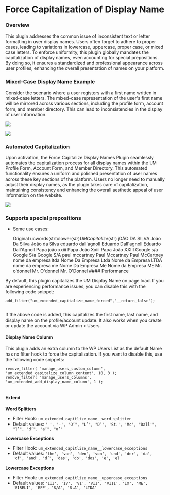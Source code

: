 ---
---
# Force Capitalization of Display Name
### Overview

 This plugin addresses the common issue of inconsistent text or letter formatting in user display names. Users often forget to adhere to proper cases, leading to variations in lowercase, uppercase, proper case, or mixed case letters. To enforce uniformity, this plugin globally mandates the capitalization of display names, even accounting for special prepositions. By doing so, it ensures a standardized and professional appearance across user profiles, enhancing the overall presentation of names on your platform.


### Mixed-Case Display Name Example

 Consider the scenario where a user registers with a first name written in mixed-case letters. The mixed-case representation of the user's first name will be mirrored across various sections, including the profile form, account form, and member directory. This can lead to inconsistencies in the display of user information.

  ![](https://s3.amazonaws.com/helpscout.net/docs/assets/561c96629033600a7a36d662/images/654f3ce800e96206bf000ffb/file-JhEvC49vfn.png)

  ![](https://s3.amazonaws.com/helpscout.net/docs/assets/561c96629033600a7a36d662/images/654f3e902d28585006d0177f/file-VEKepLu4mv.png)

### Automated Capitalization

 Upon activation, the Force Capitalize Display Names Plugin seamlessly automates the capitalization process for all display names within the UM Profile Form, Account Form, and Member Directory. This automated functionality ensures a uniform and polished presentation of user names across these key sections of the platform. Users no longer need to manually adjust their display names, as the plugin takes care of capitalization, maintaining consistency and enhancing the overall aesthetic appeal of user information on the website.

  ![](https://s3.amazonaws.com/helpscout.net/docs/assets/561c96629033600a7a36d662/images/654f4151687c016dc15b761f/file-vqxbW7nYFW.png)

### Supports special prepositions

- Some use cases:

  Original   ucwords(strtolower($str)   UM Capitalize($str)   jOÃO DA SILVA   João Da Silva   João da Silva   eduardo dall'agnoll   Eduardo Dall'agnoll   Eduardo Dall'Agnoll   Papa joão xxiii   Papa João Xxiii   Papa João XXIII   Google s/a   Google S/a   Google S/A   paul mccartney   Paul Mccartney   Paul McCartney   nome da empresa ltda   Nome Da Empresa Ltda   Nome da Empresa LTDA   nome da empresa me   Nome Da Empresa Me   Nome da Empresa ME   Mr. o'donnel   Mr. O'donnel   Mr. O'Donnel #### Performance

 By default, this plugin capitalizes the UM Display Name on page load. If you are experiencing performance issues, you can disable this with the following code snippet:

 ```
add_filter("um_extended_capitalize_name_forced","__return_false");
	
```



 If the above code is added, this capitalizes the first name, last name, and display name on the profile/account update. It also works when you create or update the account via WP Admin &gt; Users.

#### Display Name Column

 This plugin adds an extra column to the WP Users List as the default Name has no filter hook to force the capitalization. If you want to disable this, use the following code snippets:

 ```
remove_filter( 'manage_users_custom_column', 'um_extended_capitalize_column_content', 10, 3 ); 
remove_filter( 'manage_users_columns', 'um_extended_add_display_name_column', 1 );
	
```



#### Extend

 <strong>Word Splitters</strong>

- Filter Hook: `um_extended_capitlize_name__word_splitter`
- Default values: `' ', '-', "O’", "L’", "D’", 'St.', 'Mc', "Dall'", "l’", "d’", "a’", "o’"`

 <strong>Lowercase Exceptions</strong>

- Filter Hook: `um_extended_capitlize_name__lowercase_exceptions`
- Default values: `'the', 'van', 'den', 'von', 'und', 'der', 'da', 'of', 'and', "d’", 'das', 'do', 'dos', 'e', 'el`

 <strong>Lowercase Exceptions</strong>

- Filter Hook: `um_extended_capitlize_name__uppercase_exceptions`
- Default values: `'III', 'IV', 'VI', 'VII', 'VIII', 'IX', 'ME', 'EIRELI', 'EPP', 'S/A', 'S.A', 'LTDA'`